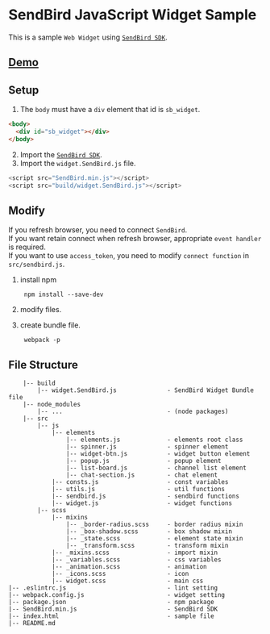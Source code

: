 # SendBird JavaScript Widget Sample
This is a sample `Web Widget` using [`SendBird SDK`](https://github.com/smilefam/SendBird-SDK-JavaScript).   


## [Demo](https://sample.sendbird.com/widget/)


## Setup
1. The `body` must have a `div` element that id is `sb_widget`.
  
```html
<body>
  <div id="sb_widget"></div>
</body>
```

2. Import the [`SendBird SDK`](https://github.com/smilefam/SendBird-SDK-JavaScript).  
3. Import the `widget.SendBird.js` file.
```javascript
<script src="SendBird.min.js"></script>
<script src="build/widget.SendBird.js"></script>
```


## Modify
If you refresh browser, you need to connect `SendBird`.  
If you want retain connect when refresh browser, appropriate `event handler` is required.  
If you want to use `access_token`, you need to modify `connect function` in `src/sendbird.js`.  

1. install npm

        npm install --save-dev

2. modify files.
3. create bundle file.

        webpack -p


## File Structure
```
    |-- build
        |-- widget.SendBird.js              - SendBird Widget Bundle file
    |-- node_modules
        |-- ...                             - (node packages)
    |-- src
        |-- js
            |-- elements  
                |-- elements.js             - elements root class
                |-- spinner.js              - spinner element
                |-- widget-btn.js           - widget button element
                |-- popup.js                - popup element
                |-- list-board.js           - channel list element
                |-- chat-section.js         - chat element
            |-- consts.js                   - const variables
            |-- utils.js                    - util functions
            |-- sendbird.js                 - sendbird functions
            |-- widget.js                   - widget functions
        |-- scss
            |-- mixins 
                |-- _border-radius.scss     - border radius mixin  
                |-- _box-shadow.scss        - box shadow mixin
                |-- _state.scss             - element state mixin
                |-- _transform.scss         - transform mixin
            |-- _mixins.scss                - import mixin
            |-- _variables.scss             - css variables
            |-- _animation.scss             - animation
            |-- _icons.scss                 - icon 
            |-- widget.scss                 - main css  
|-- .eslintrc.js                            - lint setting 
|-- webpack.config.js                       - widget setting 
|-- package.json                            - npm package 
|-- SendBird.min.js                         - SendBird SDK 
|-- index.html                              - sample file
|-- README.md
```
